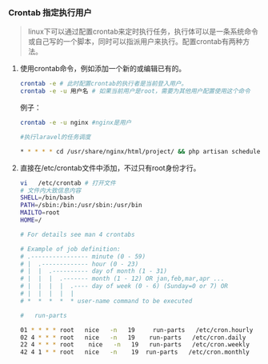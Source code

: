 ### Crontab 指定执行用户

> linux下可以通过配置crontab来定时执行任务，执行体可以是一条系统命令或自己写的一个脚本，同时可以指派用户来执行。配置crontab有两种方法。

1. 使用crontab命令，例如添加一个新的或编辑已有的。
	```bash
	crontab -e # 此时配置crontab的执行者是当前登入用户。
	crontab -e -u 用户名 # 如果当前用户是root，需要为其他用户配置使用这个命令
	```
	例子：
	```bash
	crontab -e -u nginx #nginx是用户

	#执行laravel的任务调度

	* * * * * cd /usr/share/nginx/html/project/ && php artisan schedule:run >> /dev/null 2>&1
	```
2. 直接在/etc/crontab文件中添加，不过只有root身份才行。
	```bash
	vi   /etc/crontab # 打开文件
	# 文件内大致信息内容
	SHELL=/bin/bash
	PATH=/sbin:/bin:/usr/sbin:/usr/bin
	MAILTO=root
	HOME=/

	# For details see man 4 crontabs

	# Example of job definition:
	# .---------------- minute (0 - 59)
	# |  .------------- hour (0 - 23)
	# |  |  .---------- day of month (1 - 31)
	# |  |  |  .------- month (1 - 12) OR jan,feb,mar,apr ...
	# |  |  |  |  .---- day of week (0 - 6) (Sunday=0 or 7) OR 			sun,mon,tue,wed,thu,fri,sat
	# |  |  |  |  |
	# *  *  *  *  * user-name command to be executed
	
	#   run-parts
	
	01 * * * * root   nice   -n   19     run-parts   /etc/cron.hourly
	02 4 * * * root   nice   -n   19    run-parts   /etc/cron.daily
	22 4 * * * root    nice   -n   19   run-parts   /etc/cron.weekly
	42 4 1 * * root   nice   -n    19  run-parts   /etc/cron.monthly
	```

